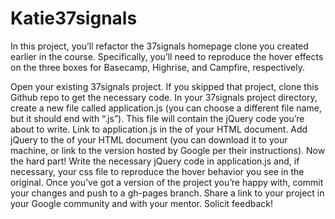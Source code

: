 Katie37signals
==============
In this project, you’ll refactor the 37signals homepage clone you created earlier in the course. Specifically, you’ll need to reproduce the hover effects on the three boxes for Basecamp, Highrise, and Campfire, respectively.

Open your existing 37signals project. If you skipped that project, clone this Github repo to get the necessary code.
In your 37signals project directory, create a new file called application.js (you can choose a different file name, but it should end with “.js”). This file will contain the jQuery code you’re about to write.
Link to application.js in the <head> of your HTML document.
Add jQuery to the <head> of your HTML document (you can download it to your machine, or link to the version hosted by Google per their instructions).
Now the hard part! Write the necessary jQuery code in application.js and, if necessary, your css file to reproduce the hover behavior you see in the original.
Once you’ve got a version of the project you’re happy with, commit your changes and push to a gh-pages branch.
Share a link to your project in your Google community and with your mentor. Solicit feedback!
